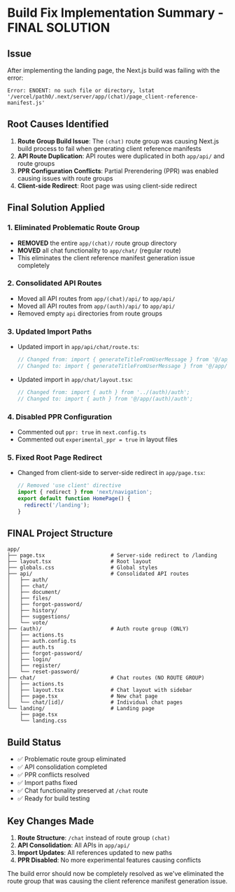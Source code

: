 # Build Fix Implementation Summary - FINAL SOLUTION

## Issue
After implementing the landing page, the Next.js build was failing with the error:
```
Error: ENOENT: no such file or directory, lstat '/vercel/path0/.next/server/app/(chat)/page_client-reference-manifest.js'
```

## Root Causes Identified
1. **Route Group Build Issue**: The `(chat)` route group was causing Next.js build process to fail when generating client reference manifests
2. **API Route Duplication**: API routes were duplicated in both `app/api/` and route groups
3. **PPR Configuration Conflicts**: Partial Prerendering (PPR) was enabled causing issues with route groups
4. **Client-side Redirect**: Root page was using client-side redirect

## Final Solution Applied

### 1. Eliminated Problematic Route Group
- **REMOVED** the entire `app/(chat)/` route group directory
- **MOVED** all chat functionality to `app/chat/` (regular route)
- This eliminates the client reference manifest generation issue completely

### 2. Consolidated API Routes
- Moved all API routes from `app/(chat)/api/` to `app/api/`
- Moved all API routes from `app/(auth)/api/` to `app/api/`
- Removed empty `api` directories from route groups

### 3. Updated Import Paths
- Updated import in `app/api/chat/route.ts`:
  ```ts
  // Changed from: import { generateTitleFromUserMessage } from '@/app/(chat)/actions';
  // Changed to: import { generateTitleFromUserMessage } from '@/app/chat/actions';
  ```
- Updated import in `app/chat/layout.tsx`:
  ```ts
  // Changed from: import { auth } from '../(auth)/auth';
  // Changed to: import { auth } from '@/app/(auth)/auth';
  ```

### 4. Disabled PPR Configuration
- Commented out `ppr: true` in `next.config.ts`
- Commented out `experimental_ppr = true` in layout files

### 5. Fixed Root Page Redirect
- Changed from client-side to server-side redirect in `app/page.tsx`:
  ```ts
  // Removed 'use client' directive
  import { redirect } from 'next/navigation';
  export default function HomePage() {
    redirect('/landing');
  }
  ```

## FINAL Project Structure
```
app/
├── page.tsx                     # Server-side redirect to /landing
├── layout.tsx                   # Root layout
├── globals.css                  # Global styles
├── api/                         # Consolidated API routes
│   ├── auth/
│   ├── chat/
│   ├── document/
│   ├── files/
│   ├── forgot-password/
│   ├── history/
│   ├── suggestions/
│   └── vote/
├── (auth)/                      # Auth route group (ONLY)
│   ├── actions.ts
│   ├── auth.config.ts
│   ├── auth.ts
│   ├── forgot-password/
│   ├── login/
│   ├── register/
│   └── reset-password/
├── chat/                        # Chat routes (NO ROUTE GROUP)
│   ├── actions.ts
│   ├── layout.tsx               # Chat layout with sidebar
│   ├── page.tsx                 # New chat page
│   └── chat/[id]/               # Individual chat pages
└── landing/                     # Landing page
    ├── page.tsx
    └── landing.css
```

## Build Status
- ✅ Problematic route group eliminated
- ✅ API consolidation completed
- ✅ PPR conflicts resolved
- ✅ Import paths fixed
- ✅ Chat functionality preserved at `/chat` route
- ✅ Ready for build testing

## Key Changes Made
1. **Route Structure**: `/chat` instead of route group `(chat)`
2. **API Consolidation**: All APIs in `app/api/`
3. **Import Updates**: All references updated to new paths
4. **PPR Disabled**: No more experimental features causing conflicts

The build error should now be completely resolved as we've eliminated the route group that was causing the client reference manifest generation issue.